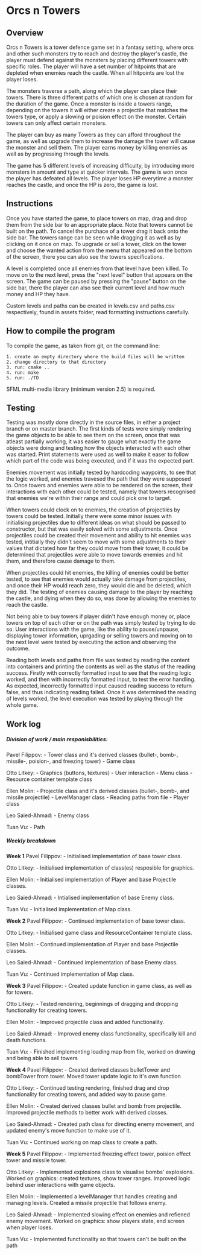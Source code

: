 # Orcs n Towers

## Overview

Orcs n Towers is a tower defence game set in a fantasy setting, where orcs and other such monsters try to reach and destroy the player's castle, the player must defend against the monsters by placing different towers with specific roles. The player will have a set number of hitpoints that are depleted when enemies reach the castle. When all hitpoints are lost the player loses.

The monsters traverse a path, along which the player can place their towers. There is three different paths of which one is chosen at random for the duration of the game. Once a monster is inside a towers range, depending on the towers it will either create a projectile that matches the towers type, or apply a slowing or poision effect on the monster. Certain towers can only affect certain monsters.

The player can buy as many Towers as they can afford throughout the game, as well as upgrade them to increase the damage the tower will cause the monster and sell them. The player earns money by killing enemies as well as by progressing through the levels.

The game has 5 different levels of increasing difficulty, by introducing more monsters in amount and type at quicker intervals. The game is won once the player has defeated all levels. The player loses HP everytime a monster reaches the castle, and once the HP is zero, the game is lost.

## Instructions

Once you have started the game, to place towers on map, drag and drop them from the side bar to an appropriate place. Note that towers cannot be built on the path. To cancel the purchace of a tower drag it back onto the side bar. The towers range can be seen while dragging it as well as by clicking on it once on map. To upgrade or sell a tower, click on the tower and choose the wanted action from the menu that appeared on the bottom of the screen, there you can also see the towers specifications. 

A level is completed once all enemies from that level have been killed. To move on to the next level, press the "next level" button that appears on the screen. The game can be paused by pressing the "pause" button on the side bar, there the player can also see their current level and how much money and HP they have.

Custom levels and paths can be created in levels.csv and paths.csv respectively, found in assets folder, read formatting instructions carefully.

## How to compile the program

To compile the game, as taken from git, on the command line:

    1. create an empty directory where the build files will be written
    2. change directory to that directory
    3. run: cmake ..
    4. run: make
    5. run: ./TD

SFML multi-media library (minimum version 2.5) is required.

## Testing

Testing was mostly done directly in the source files, in either a project branch or on master branch. The first kinds of tests were simply rendering the game objects to be able to see them on the screen, once that was atleast partially working, it was easier to gauge what exactly the game objects were doing and testing how the objects interacted with each other was started. Print statements were used as well to make it easer to follow which part of the code was being executed, and if it was the expected part.

Enemies movement was initially tested by hardcoding waypoints, to see that the logic worked, and enemies travesed the path that they were supposed to. Once towers and enemies were able to be rendered on the screen, their interactions with each other could be tested, namely that towers recognised that enemies we're within their range and could pick one to target.

When towers could clock on to enemies, the creation of projectiles by towers could be tested. Initially there were some minor issues with initialising projectiles due to different ideas on what should be passed to constructor, but that was easily solved with some adjustments. Once projectiles could be created their movement and ability to hit enemies was tested, intitially they didn't seem to move with some adjustments to their values that dictated how far they could move from their tower, it could be determined that projectiles were able to move towards enemies and hit them, and therefore cause damage to them. 

When projectiles could hit enemies, the killing of enemies could be better tested, to see that enemies would actually take damage from projectiles, and once their HP would reach zero, they would die and be deleted, which they did. The testing of enemies causing damage to the player by reaching the castle, and dying when they do so, was done by allowing the enemies to reach the castle.

Not being able to buy towers if player didn't have enough money or, place towers on top of each other or on the path was simply tested by trying to do so. User interactions with the game, like the ability to pause/unpause, displaying tower information, uprgading or selling towers and moving on to the next level were tested by executing the action and observing the outcome. 

Reading both levels and paths from file was tested by reading the content into containers and printing the contents as well as the status of the reading success. Firstly with correctly formatted input to see that the reading logic worked, and then with incorrectly formatted input, to test the error handling. As expected, incorrectly formatted input caused reading success to return false, and thus indicating reading failed. Once it was determined the reading of levels worked, the level execution was tested by playing through the whole game.

## Work log

##### Division of work / main responisbilities:

Pavel Filippov:
    - Tower class and it's derived classes (bullet-, bomb-, missile-, poision-, and freezing tower)
    - Game class

Otto Litkey:
    - Graphics (buttons, textures)
    - User interaction
    - Menu class
    - Resource container template class

Ellen Molin:
    - Projectile class and it's derived classes (bullet-, bomb-, and missile projectile)
    - LevelManager class
    - Reading paths from file
    - Player class

Leo Saied-Ahmad:
    - Enemy class

Tuan Vu:
    - Path

##### Weekly breakdown

**Week 1**
Pavel Filippov:
    - Initialised implementation of base tower class.

Otto Litkey: 
    - Initialised implementation of class(es) resposible for graphics.

Ellen Molin:
    - Initialised implementation of Player and base Projectile classes.

Leo Saied-Ahmad:
    - Intialised implementation of base Enemy class.

Tuan Vu:
    - Initialised implementation of Map class.

**Week 2**
Pavel Filippov:
    - Continued implementation of base tower class.

Otto Litkey: 
    - Initialised game class and ResourceContainer template class.

Ellen Molin:
    - Continued implementation of Player and base Projectile classes.

Leo Saied-Ahmad:
    - Continued implementation of base Enemy class.

Tuan Vu:
    - Continued implementation of Map class.

**Week 3**
Pavel Filippov:
    - Created update function in game class, as well as for towers.

Otto Litkey: 
    - Tested rendering, beginnings of dragging and dropping functionality for creating towers.

Ellen Molin:
    - Improved projectile class and added functionality.

Leo Saied-Ahmad:
    - Improved enemy class functionality, specifically kill and death functions.

Tuan Vu:
    - Finished implementing loading map from file, worked on drawing and being able to sell towers

**Week 4**
Pavel Filippov:
    - Created derived classes bulletTower and bombTower from tower. Moved tower update logic to it's own function

Otto Litkey: 
    - Continued testing rendering, finished drag and drop functionality for creating towers, and added way to pause game.

Ellen Molin:
    - Created derived classes bullet and bomb from projectile. Improved projectile methods to better work with derived classes.

Leo Saied-Ahmad:
    - Created path class for directing enemy movement, and updated enemy's move function to make use of it.

Tuan Vu:
    - Continued working on map class to create a path.

**Week 5**
Pavel Filippov:
    - Implemented freezing effect tower, poision effect tower and missile tower.

Otto Litkey: 
    - Implemented explosions class to visualise bombs' explosions. Worked on graphics: created textures, show tower ranges. Improved logic behind user interactions with game objects.

Ellen Molin:
    - Implemented a levelManager that handles creating and managing levels. Created a missile projectile that follows enemy.

Leo Saied-Ahmad:
    - Implemented slowing effect on enemies and refiened enemy movement. Worked on graphics: show players state, end screen when player loses.

Tuan Vu:
    - Implemented functionality so that towers can't be built on the path
